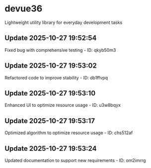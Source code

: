# devue36
Lightweight utility library for everyday development tasks

## Update 2025-10-27 19:52:54
Fixed bug with comprehensive testing - ID: qkyb50m3


## Update 2025-10-27 19:53:02
Refactored code to improve stability - ID: db1ffvpq


## Update 2025-10-27 19:53:10
Enhanced UI to optimize resource usage - ID: u3w8bqyx


## Update 2025-10-27 19:53:17
Optimized algorithm to optimize resource usage - ID: chs512af


## Update 2025-10-27 19:53:24
Updated documentation to support new requirements - ID: om2imrrg

